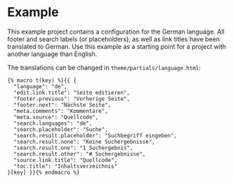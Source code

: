 # Example

This example project contains a configuration for the German language. All
footer and search labels (or placeholders), as well as link titles have been
translated to German. Use this example as a starting point for a project with
another language than English.

The translations can be changed in `theme/partials/language.html`:

``` jinja
{% macro t(key) %}{{ {
  "language": "de",
  "edit.link.title": "Seite editieren",
  "footer.previous": "Vorherige Seite",
  "footer.next": "Nächste Seite",
  "meta.comments": "Kommentare",
  "meta.source": "Quellcode",
  "search.languages": "de",
  "search.placeholder": "Suche",
  "search.result.placeholder": "Suchbegriff eingeben",
  "search.result.none": "Keine Suchergebnisse",
  "search.result.one": "1 Suchergebnis",
  "search.result.other": "# Suchergebnisse",
  "source.link.title": "Quellcode",
  "toc.title": "Inhaltsverzeichnis"
}[key] }}{% endmacro %}
```
